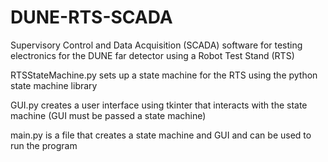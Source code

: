 # DUNE-RTS-SCADA
Supervisory Control and Data Acquisition (SCADA) software for testing electronics for the DUNE far detector using a Robot Test Stand (RTS)


RTSStateMachine.py sets up a state machine for the RTS using the python state machine library

GUI.py creates a user interface using tkinter that interacts with the state machine (GUI must be passed a state machine)

main.py is a file that creates a state machine and GUI and can be used to run the program